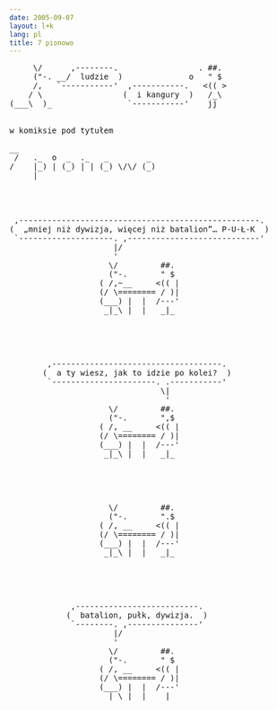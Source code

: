 ```yaml
---
date: 2005-09-07
layout: l+k
lang: pl
title: 7 pionowo
---
```


<pre class='l-k'>
     \/      ,--------.                 . ##. 
     ("-. __/  ludzie  )              o   " $ 
     /,   `-----------'  ,-----------.   <(( >
    / \                 (  i kangury  )   /_\ 
(___\  )_                `-----------'    jj  


w komiksie pod tytułem

__                              
 /   ._  o  _  ._   _        _  
/    |_) | (_) | | (_) \/\/ (_) 
     |                          




 ,---------------------------------------------------. 
(  „mniej niż dywizja, więcej niż batalion”… P-U-Ł-K  )
 `--------------------. ,----------------------------' 
                      |/                               
                      '                                
                     \/         ##.                    
                     ("-.       " $                    
                   ( /,~__     <(( |                   
                   (/ \======== / )|                   
                   (___) |  |  /---'                   
                    _|_\ |  |   _|_                    





        ,------------------------------------.         
       (  a ty wiesz, jak to idzie po kolei?  )        
        `----------------------. .-----------'         
                                \|                     
                                 '                     
                     \/         ##.                    
                     ("-.       ",$                    
                   ( /, __     <(( |                   
                   (/ \======== / )|                   
                   (___) |  |  /---'                   
                    _|_\ |  |   _|_                    





                     \/         ##.                    
                     ("-.       ".$                    
                   ( /, __     <(( |                   
                   (/ \======== / )|                   
                   (___) |  |  /---'                   
                    _|_\ |  |   _|_                    





             ,--------------------------.              
            (  batalion, pułk, dywizja.  )             
             `--------. ,---------------'              
                      |/                               
                      '                                
                     \/         ##.                    
                     ("-.       " $                    
                   ( /, __     <(( |                   
                   (/ \======== / )|                   
                   (___) |  |  /---'                   
                    _|_\ |  |   _|_                    
</pre>
